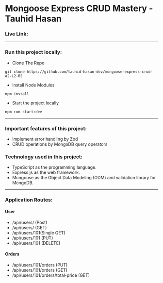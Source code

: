 # Mongoose Express CRUD Mastery - Tauhid Hasan

### Live Link:

---

### Run this project locally:

- Clone The Repo

```
git clone https://github.com/tauhid-hasan-dev/mongoose-express-crud-a2-L2-B2
```

- Install Node Modules
```
npm install
```
- Start the project locally
```
npm run start:dev
```

---

### Important features of this project:

- Implement error handling by Zod
- CRUD operations by MongoDB query operators

### Technology used in this project:

- TypeScript as the programming language.
- Express.js as the web framework.
- Mongoose as the Object Data Modeling (ODM) and validation library for MongoDB.

---

### Application Routes:

#### User

- /api/users/ (Post)
- /api/users/ (GET)
- /api/users/101(Single GET)
- /api/users/101 (PUT)
- /api/users/101 (DELETE)

#### Orders

- /api/users/101/orders (PUT)
- /api/users/101/orders (GET)
- /api/users/101/orders/total-price (GET)
